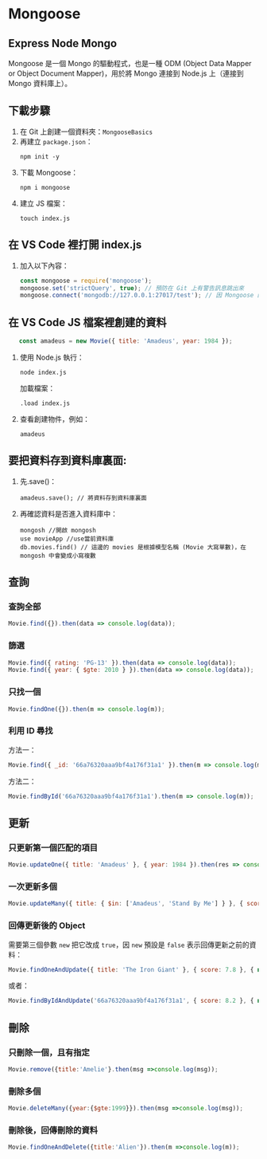 
# Mongoose

## Express Node Mongo
Mongoose 是一個 Mongo 的驅動程式，也是一種 ODM (Object Data Mapper or Object Document Mapper)，用於將 Mongo 連接到 Node.js 上（連接到 Mongo 資料庫上）。

## 下載步驟
1. 在 Git 上創建一個資料夾：`MongooseBasics`
2. 再建立 `package.json`：
   ```
   npm init -y
   ```
3. 下載 Mongoose：
   ```
   npm i mongoose
   ```
4. 建立 JS 檔案：
   ```
   touch index.js
   ```

## 在 VS Code 裡打開 index.js
1. 加入以下內容：
   ```javascript
   const mongoose = require('mongoose');
   mongoose.set('strictQuery', true); // 預防在 Git 上有警告訊息跳出來
   mongoose.connect('mongodb://127.0.0.1:27017/test'); // 因 Mongoose 的預設 port: 27017
   ```

## 在 VS Code JS 檔案裡創建的資料
   ```javascript
      const amadeus = new Movie({ title: 'Amadeus', year: 1984 });
   ```
1. 使用 Node.js 執行：
   ```
   node index.js
   ```
   加載檔案：
   ```
   .load index.js
   ``` 

2. 查看創建物件，例如：
   ```
   amadeus 
   ```


## 要把資料存到資料庫裏面:
1. 先.save()：
   ```
   amadeus.save(); // 將資料存到資料庫裏面
   ```

2. 再確認資料是否進入資料庫中：
   ```
   mongosh //開啟 mongosh
   use movieApp //use當前資料庫 
   db.movies.find() // 這邊的 movies 是根據模型名稱 (Movie 大寫單數)，在 mongosh 中會變成小寫複數
   ```

## 查詢

### 查詢全部
```javascript
Movie.find({}).then(data => console.log(data));
```

### 篩選
```javascript
Movie.find({ rating: 'PG-13' }).then(data => console.log(data));
Movie.find({ year: { $gte: 2010 } }).then(data => console.log(data));
```

### 只找一個
```javascript
Movie.findOne({}).then(m => console.log(m));
```

### 利用 ID 尋找
方法一：
```javascript
Movie.find({ _id: '66a76320aaa9bf4a176f31a1' }).then(m => console.log(m));
```
方法二：
```javascript
Movie.findById('66a76320aaa9bf4a176f31a1').then(m => console.log(m));
```

## 更新

### 只更新第一個匹配的項目
```javascript
Movie.updateOne({ title: 'Amadeus' }, { year: 1984 }).then(res => console.log(res));
```

### 一次更新多個
```javascript
Movie.updateMany({ title: { $in: ['Amadeus', 'Stand By Me'] } }, { score: 10 }).then(res => console.log(res));
```

### 回傳更新後的 Object
需要第三個參數 `new` 把它改成 `true`，因 `new` 預設是 `false` 表示回傳更新之前的資料：
```javascript
Movie.findOneAndUpdate({ title: 'The Iron Giant' }, { score: 7.8 }, { new: true }).then(m => console.log(m));
```
或者：
```javascript
Movie.findByIdAndUpdate('66a76320aaa9bf4a176f31a1', { score: 8.2 }, { new: true }).then(m => console.log(m));
```

## 刪除

### 只刪除一個，且有指定
```javascript
Movie.remove({title:'Amelie'}.then(msg =>console.log(msg));
```

### 刪除多個
```javascript
Movie.deleteMany({year:{$gte:1999}}).then(msg =>console.log(msg));
```

### 刪除後，回傳刪除的資料
```javascript
Movie.findOneAndDelete({title:'Alien'}).then(m =>console.log(m));
```